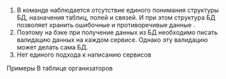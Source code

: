 1. В команде наблюдается отсутствие единого понимания структуры БД, назначения таблиц, полей и связей. И при этом структура БД позволяет хранить ошибочные и противоречивые данные .
2. Поэтому на бэке при получение данных из БД необходимо писать валидацию данных на каждом сервисе. Однако эту валидацию может делать сама БД. 
3. Нет единого подхода к написанию сервисов


Примеры 
 В таблице организаторов 